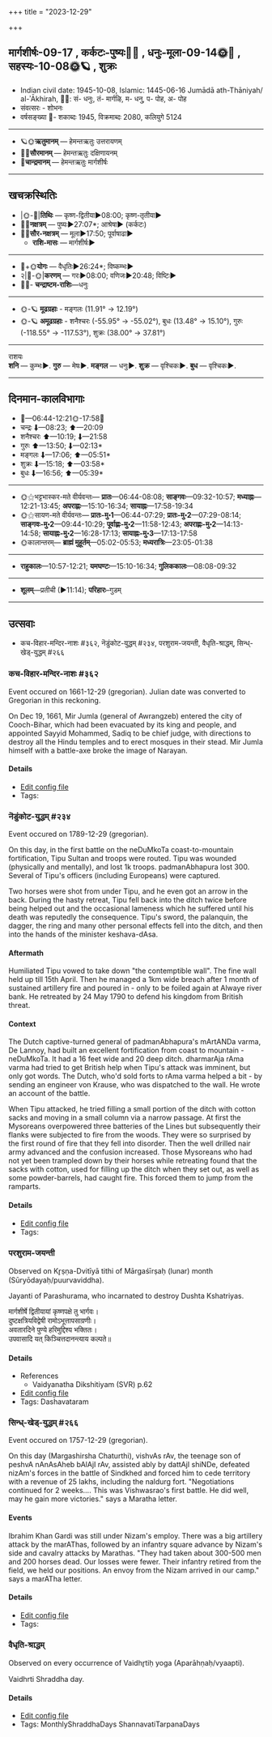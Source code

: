 +++
title = "2023-12-29"

+++
## मार्गशीर्षः-09-17  ,  कर्कटः-पुष्यः🌛🌌  ,  धनुः-मूला-09-14🌞🌌  ,  सहस्यः-10-08🌞🪐  ,  शुक्रः
- Indian civil date: 1945-10-08, Islamic: 1445-06-16 Jumādā ath-Thāniyah/ al-ʾĀkhirah, 🌌🌞: सं- धनुः, तं- मार्गऴि, म- धनु, प- पोह, अ- पोह
- संवत्सरः - शोभनः
- वर्षसङ्ख्या 🌛- शकाब्दः 1945, विक्रमाब्दः 2080, कलियुगे 5124
___________________
- 🪐🌞**ऋतुमानम्** — हेमन्तऋतुः उत्तरायणम्
- 🌌🌞**सौरमानम्** — हेमन्तऋतुः दक्षिणायनम्
- 🌛**चान्द्रमानम्** — हेमन्तऋतुः मार्गशीर्षः
___________________


## खचक्रस्थितिः
- |🌞-🌛|**तिथिः** — कृष्ण-द्वितीया►08:00; कृष्ण-तृतीया►  
- 🌌🌛**नक्षत्रम्** — पुष्यः►27:07*; आश्रेषा► (कर्कटः)  
- 🌌🌞**सौर-नक्षत्रम्** — मूला►17:50; पूर्वाषाढा►  
  - **राशि-मासः** — मार्गशीर्षः► 
___________________
- 🌛+🌞**योगः** — वैधृतिः►26:24*; विष्कम्भः►  
- २|🌛-🌞|**करणम्** — गरः►08:00; वणिजः►20:48; विष्टिः►  
- 🌌🌛- **चन्द्राष्टम-राशिः**—धनुः  
___________________
- 🌞-🪐 **मूढग्रहाः** - मङ्गलः (11.91° → 12.19°)
- 🌞-🪐 **अमूढग्रहाः** - शनैश्चरः (-55.95° → -55.02°), बुधः (13.48° → 15.10°), गुरुः (-118.55° → -117.53°), शुक्रः (38.00° → 37.81°)
___________________
राशयः  
**शनि** — कुम्भः►. **गुरु** — मेषः►. **मङ्गल** — धनुः►. **शुक्र** — वृश्चिकः►. **बुध** — वृश्चिकः►. 
___________________


## दिनमान-कालविभागाः
- 🌅—06:44-12:21🌞-17:58🌇  
- चन्द्रः ⬇—08:23; ⬆—20:09  
- शनैश्चरः ⬆—10:19; ⬇—21:58  
- गुरुः ⬆—13:50; ⬇—02:13*  
- मङ्गलः ⬇—17:06; ⬆—05:51*  
- शुक्रः ⬇—15:18; ⬆—03:58*  
- बुधः ⬇—16:56; ⬆—05:39*  
___________________
- 🌞⚝भट्टभास्कर-मते वीर्यवन्तः— **प्रातः**—06:44-08:08; **साङ्गवः**—09:32-10:57; **मध्याह्नः**—12:21-13:45; **अपराह्णः**—15:10-16:34; **सायाह्नः**—17:58-19:34  
- 🌞⚝सायण-मते वीर्यवन्तः— **प्रातः-मु॰1**—06:44-07:29; **प्रातः-मु॰2**—07:29-08:14; **साङ्गवः-मु॰2**—09:44-10:29; **पूर्वाह्णः-मु॰2**—11:58-12:43; **अपराह्णः-मु॰2**—14:13-14:58; **सायाह्नः-मु॰2**—16:28-17:13; **सायाह्नः-मु॰3**—17:13-17:58  
- 🌞कालान्तरम्— **ब्राह्मं मुहूर्तम्**—05:02-05:53; **मध्यरात्रिः**—23:05-01:38  
___________________
- **राहुकालः**—10:57-12:21; **यमघण्टः**—15:10-16:34; **गुलिककालः**—08:08-09:32  
___________________
- **शूलम्**—प्रतीची (►11:14); **परिहारः**–गुडम्  
___________________

## उत्सवाः
- कच-विहार-मन्दिर-नाशः #३६२, नॆडुंकोट-युद्धम् #२३४, परशुराम-जयन्ती, वैधृति-श्राद्धम्, सिन्ध्-खेड्-युद्धम् #२६६
### कच-विहार-मन्दिर-नाशः #३६२

Event occured on 1661-12-29 (gregorian). Julian date was converted to Gregorian in this reckoning. 

On Dec 19, 1661, Mir Jumla (general of Awrangzeb) entered the city of Cooch-Bihar, which had been evacuated by its king and people, and appointed Sayyid Mohammed, Sadiq to be chief judge, with directions to destroy all the Hindu temples and to erect mosques in their stead. Mir Jumla himself with a battle-axe broke the image of Narayan.

#### Details
- [Edit config file](https://github.com/jyotisham/adyatithi/blob/master/mahApuruSha/xatra-later/julian/day/12/19/cooch-bihAr-temple-destruction.toml)
- Tags: 


### नॆडुंकोट-युद्धम् #२३४

Event occured on 1789-12-29 (gregorian). 

On this day, in the first battle on the neDuMkoTa coast-to-mountain fortification, Tipu Sultan and troops were routed. Tipu was wounded (physically and mentally), and lost 1k troops. padmanAbhapura lost 300. Several of Tipu's officers (including Europeans) were captured.

Two horses were shot from under Tipu, and he even got an arrow in the back. During the hasty retreat, Tipu fell back into the ditch twice before being helped out and the occasional lameness which he suffered until his death was reputedly the consequence. Tipu's sword, the palanquin, the dagger, the ring and many other personal effects fell into the ditch, and then into the hands of the minister keshava-dAsa.


#### Aftermath
Humiliated Tipu vowed to take down "the contemptible wall". The fine wall held up till 15th April. Then he managed a 1km wide breach after 1 month of sustained artillery fire and poured in - only to be foiled again at Alwaye river bank. He retreated by 24 May 1790 to defend his kingdom from British threat.

#### Context
The Dutch captive-turned general of padmanAbhapura's mArtANDa varma, De Lannoy, had built an excellent fortification from coast to mountain - neDuMkoTa. It had a 16 feet wide and 20 deep ditch. dharmarAja rAma varma had tried to get British help when Tipu's attack was imminent, but only got words. The Dutch, who'd sold forts to rAma varma helped a bit - by sending an engineer von Krause, who was dispatched to the wall. He wrote an account of the battle.

When Tipu attacked, he tried filling a small portion of the ditch with cotton sacks and moving in a small column via a narrow passage. At first the Mysoreans overpowered three batteries of the Lines but subsequently their flanks were subjected to fire from the woods. They were so surprised by the first round of fire that they fell into disorder. Then the well drilled nair army advanced and the confusion increased. Those Mysoreans who had not yet been trampled down by their horses while retreating found that the sacks with cotton, used for filling up the ditch when they set out, as well as some powder-barrels, had caught fire. This forced them to jump from the ramparts.

#### Details
- [Edit config file](https://github.com/jyotisham/adyatithi/blob/master/mahApuruSha/xatra-later/gregorian/day/12/29/neDuMkoTa-yuddham.toml)
- Tags: 


### परशुराम-जयन्ती

Observed on Kr̥ṣṇa-Dvitīyā tithi of Mārgaśīrṣaḥ (lunar) month (Sūryōdayaḥ/puurvaviddha). 

Jayanti of Parashurama, who incarnated to destroy Dushta Kshatriyas.

मार्गशीर्षे द्वितीयायां कृष्णपक्षे तु भार्गवः।  
दुष्टक्षत्रियविद्वेषी रामोऽभूत्तापसाग्रणीः।  
अवतारदिने पुण्ये हरिमुद्दिश्य भक्तितः।  
उपवासादि यत् किञ्चित्तदानन्त्याय कल्पते॥



#### Details
- References
  - Vaidyanatha Dikshitiyam (SVR) p.62
- [Edit config file](https://github.com/jyotisham/adyatithi/blob/master/devatA/vaiShNava/lunar_month/tithi/09/17/parazurAma~jayantI~2.toml)
- Tags: Dashavataram


### सिन्ध्-खेड्-युद्धम् #२६६

Event occured on 1757-12-29 (gregorian). 

On this day (Margashirsha Chaturthi), vishvAs rAv, the teenage son of peshvA nAnAsAheb bAlAjI rAv, assisted ably by dattAjI shiNDe, defeated nizAm's forces in the battle of Sindkhed and forced him to cede territory with a revenue of 25 lakhs, including the naldurg fort. "Negotiations continued for 2 weeks.... This was Vishwasrao's first battle. He did well, may he gain more victories." says a Maratha letter.

#### Events 
Ibrahim Khan Gardi was still under Nizam's employ. There was a big artillery attack by the marAThas, followed by an infantry square advance by Nizam's side and cavalry attacks by Marathas. "They had taken about 300-500 men and 200 horses dead. Our losses were fewer. Their infantry retired from the field, we held our positions. An envoy from the Nizam arrived in our camp." says a marATha letter.

#### Details
- [Edit config file](https://github.com/jyotisham/adyatithi/blob/master/mahApuruSha/xatra-later/gregorian/day/12/29/sind-kheD-yuddham.toml)
- Tags: 


### वैधृति-श्राद्धम्

Observed on every occurrence of Vaidhr̥tiḥ yoga (Aparāhṇaḥ/vyaapti). 

Vaidhrti Shraddha day.

#### Details
- [Edit config file](https://github.com/jyotisham/adyatithi/blob/master/devatA/pitR/sidereal_solar_month/yoga/00/27/vaidhRti-zrAddham.toml)
- Tags: MonthlyShraddhaDays ShannavatiTarpanaDays


